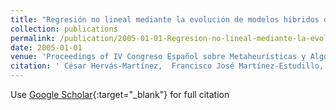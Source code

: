 ```yaml
---
title: "Regresión no lineal mediante la evolución de modelos híbridos de redes neuronales"
collection: publications
permalink: /publication/2005-01-01-Regresion-no-lineal-mediante-la-evolucion-de-modelos-hibridos-de-redes-neuronales
date: 2005-01-01
venue: 'Proceedings of IV Congreso Español sobre Metaheurísticas y Algoritmos Evolutivos y Bioinspirados (MAEB05)'
citation: ' César Hervás-Martínez,  Francisco José Martínez-Estudillo,  Pedro Antonio Gutiérrez,  A. Ruiz, &quot;Regresión no lineal mediante la evolución de modelos híbridos de redes neuronales.&quot; Proceedings of IV Congreso Español sobre Metaheurísticas y Algoritmos Evolutivos y Bioinspirados (MAEB05), Vol. (), 2005, pp. 333--340.'
---
```

Use [Google Scholar](https://scholar.google.com/scholar?q=Regresi&#x27;on+no+lineal+mediante+la+evoluci&#x27;on+de+modelos+h&#x27;ibridos+de+redes+neuronales){:target="_blank"} for full citation